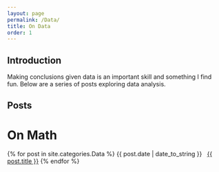 ```yaml
---
layout: page
permalink: /Data/
title: On Data
order: 1
---
```


## Introduction

Making conclusions given data is an important skill and something I find fun. Below are a series of posts exploring data analysis.

## Posts

# On Math

{% for post in site.categories.Data %}
<span>{{ post.date | date_to_string }}</span> &nbsp; <a href="{{ post.url }}">{{ post.title }}</a>
{% endfor %}